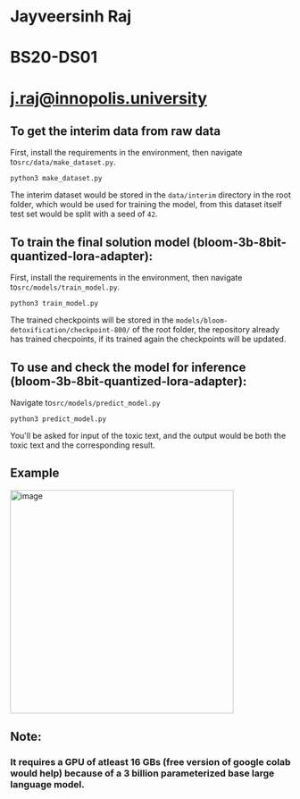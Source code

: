 # Jayveersinh Raj
# BS20-DS01
# j.raj@innopolis.university

## To get the interim data from raw data
First, install the requirements in the environment, then navigate to`src/data/make_dataset.py`.
    
    python3 make_dataset.py
    
The interim dataset would be stored in the `data/interim` directory in the root folder, which would be used for training the model, from this dataset itself test set would be split with a seed of `42`.
## To train the final solution model (bloom-3b-8bit-quantized-lora-adapter):
First, install the requirements in the environment, then navigate to`src/models/train_model.py`.

    python3 train_model.py

The trained checkpoints will be stored in the `models/bloom-detoxification/checkpoint-800/` of the root folder, the repository already has trained checpoints, if its
trained again the checkpoints will be updated.

## To use and check the model for inference (bloom-3b-8bit-quantized-lora-adapter):
Navigate to`src/models/predict_model.py`

    python3 predict_model.py

You'll be asked for input of the toxic text, and the output would be both the toxic text and the corresponding result.

## Example
<img width="400" alt="image" src="https://github.com/Jayveersinh-Raj/text-detoxification/assets/69463767/05aff7fb-66c7-4db6-8705-b7630caf3a3f">


## Note:
### It requires a GPU of atleast 16 GBs (free version of google colab would help) because of a 3 billion parameterized base large language model.
    

